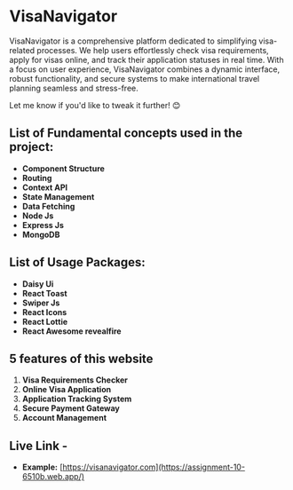 # VisaNavigator

VisaNavigator is a comprehensive platform dedicated to simplifying visa-related processes. We help users effortlessly check visa requirements, apply for visas online, and track their application statuses in real time. With a focus on user experience, VisaNavigator combines a dynamic interface, robust functionality, and secure systems to make international travel planning seamless and stress-free.

Let me know if you'd like to tweak it further! 😊

## List of Fundamental concepts used in the project:

- **Component Structure**
- **Routing**
- **Context API**
- **State Management**
- **Data Fetching**
- **Node Js**
- **Express Js**
- **MongoDB**

## List of Usage Packages:

- **Daisy Ui**
- **React Toast**
- **Swiper Js**
- **React Icons**
- **React Lottie**
- **React Awesome revealfire**

## 5 features of this website

1. **Visa Requirements Checker**
2. **Online Visa Application**
3. **Application Tracking System**
4. **Secure Payment Gateway**
5. **Account Management**

## Live Link -

- **Example:** [https://visanavigator.com](https://assignment-10-6510b.web.app/)
